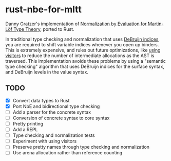 # rust-nbe-for-mltt

Danny Gratzer's implementation of [Normalization by Evaluation for Martin-Löf
Type Theory][nbe-for-mltt], ported to Rust.

In traditional type checking and normalization that uses [DeBruijn indices][de-bruijn-indices],
you are required to shift variable indices whenever you open up binders. This
is extremely expensive, and rules out future optimizations, like [using
visitors][visitors] to reduce the number of intermediate allocations as the AST
is traversed. This implementation avoids these problems by using a "semantic
type checking"  algorithm that uses DeBruijn indices for the surface syntax, and
DeBruijn levels in the value syntax.

[nbe-for-mltt]: https://github.com/jozefg/nbe-for-mltt
[de-bruijn-indices]: https://en.wikipedia.org/wiki/De_Bruijn_index
[visitors]: https://github.com/pikelet-lang/pikelet/issues/75

## TODO

- [x] Convert data types to Rust
- [x] Port NbE and bidirectional type checking
- [ ] Add a parser for the concrete syntax
- [ ] Conversion of concrete syntax to core syntax
- [ ] Pretty printing
- [ ] Add a REPL
- [ ] Type checking and normalization tests
- [ ] Experiment with using visitors
- [ ] Preserve pretty names through type checking and normalization
- [ ] Use arena allocation rather than reference counting
